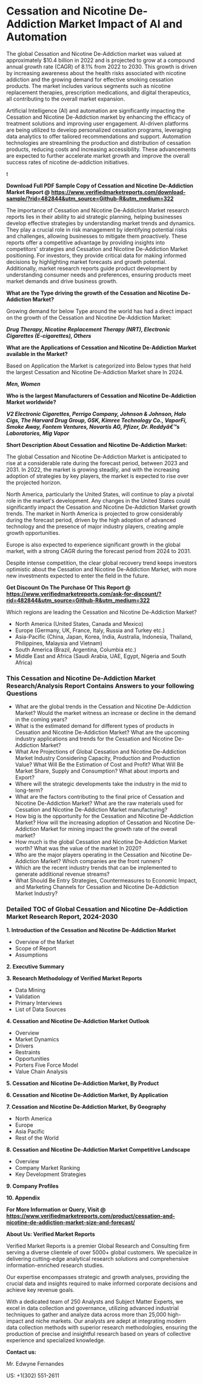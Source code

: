 <meta name="title" content="Global Cessation and Nicotine De-Addiction Market Impact of AI and Automation"><meta name="description" content="The global Cessation and Nicotine De-Addiction market was valued at approximately $10.4 billion in 2022 and is projected to grow at a compound annual growth rate (CAGR"><meta name="title" content="Cessation and Nicotine De-Addiction Market Size, Share, Scope, Trends, Growth, Opportunities, Analysis, Forecast"><h1>Cessation and Nicotine De-Addiction Market Impact of AI and Automation</h1><p>The global Cessation and Nicotine De-Addiction market was valued at approximately $10.4 billion in 2022 and is projected to grow at a compound annual growth rate (CAGR) of 8.1% from 2022 to 2030. This growth is driven by increasing awareness about the health risks associated with nicotine addiction and the growing demand for effective smoking cessation products. The market includes various segments such as nicotine replacement therapies, prescription medications, and digital therapeutics, all contributing to the overall market expansion.</p><p>Artificial Intelligence (AI) and automation are significantly impacting the Cessation and Nicotine De-Addiction market by enhancing the efficacy of treatment solutions and improving user engagement. AI-driven platforms are being utilized to develop personalized cessation programs, leveraging data analytics to offer tailored recommendations and support. Automation technologies are streamlining the production and distribution of cessation products, reducing costs and increasing accessibility. These advancements are expected to further accelerate market growth and improve the overall success rates of nicotine de-addiction initiatives.</p>t</p><p id="" class=""><strong>Download Full PDF Sample Copy of Cessation and Nicotine De-Addiction Market Report @ <a href="https://www.verifiedmarketreports.com/download-sample/?rid=482844&utm_source=Github-R&utm_medium=322" target="_blank">https://www.verifiedmarketreports.com/download-sample/?rid=482844&utm_source=Github-R&utm_medium=322</a></strong></p><p>The importance of&nbsp;Cessation and Nicotine De-Addiction Market research reports lies in their ability to aid strategic planning, helping businesses develop effective strategies by understanding market trends and dynamics. They play a crucial role in risk management by identifying potential risks and challenges, allowing businesses to mitigate them proactively. These reports offer a competitive advantage by providing insights into competitors' strategies and Cessation and Nicotine De-Addiction Market positioning. For investors, they provide critical data for making informed decisions by highlighting market forecasts and growth potential. Additionally, market research reports guide product development by understanding consumer needs and preferences, ensuring products meet market demands and drive business growth.</p><p><strong>What are the&nbsp;Type driving the growth of the Cessation and Nicotine De-Addiction Market?</strong></p><p id="" class="">Growing demand for below Type around the world has had a direct impact on the growth of the Cessation and Nicotine De-Addiction Market:</p><em><strong>Drug Therapy, Nicotine Replacement Therapy (NRT), Electronic Cigarettes (E-cigarettes), Others</strong></em></p><strong>What are the&nbsp;Applications&nbsp;of Cessation and Nicotine De-Addiction Market available in the Market?</strong></p><p id="" class="">Based on Application the Market is categorized into Below types that held the largest Cessation and Nicotine De-Addiction Market share In 2024.</p><em><strong>Men, Women</strong></em></p><strong>Who is the largest Manufacturers of Cessation and Nicotine De-Addiction Market worldwide?</strong></p><p><em><strong>V2 Electronic Cigarettes, Perrigo Company, Johnson & Johnson, Halo Cigs, The Harvard Drug Group, GSK, Kimree Technology Co., VaporFi, Smoke Away, Fontem Ventures, Novartis AG, Pfizer, Dr. Reddyâ€™s Laboratories, Mig Vapor</strong></em></p><p id="" class=""><strong>Short Description About Cessation and Nicotine De-Addiction Market:</strong></p><p>The global Cessation and Nicotine De-Addiction Market is anticipated to rise at a considerable rate during the forecast period, between 2023 and 2031. In 2022, the market is growing steadily, and with the increasing adoption of strategies by key players, the market is expected to rise over the projected horizon.</p><p>North America, particularly the United States, will continue to play a pivotal role in the market's development. Any changes in the United States could significantly impact the Cessation and Nicotine De-Addiction Market growth trends. The market in North America is projected to grow considerably during the forecast period, driven by the high adoption of advanced technology and the presence of major industry players, creating ample growth opportunities.</p><p>Europe is also expected to experience significant growth in the global market, with a strong CAGR during the forecast period from 2024 to 2031.</p><p>Despite intense competition, the clear global recovery trend keeps investors optimistic about the Cessation and Nicotine De-Addiction Market, with more new investments expected to enter the field in the future.</p><p id="" class=""><strong>Get Discount On The Purchase Of This Report @ <a href="https://www.verifiedmarketreports.com/ask-for-discount/?rid=482844&utm_source=Github-R&utm_medium=322" target="_blank">https://www.verifiedmarketreports.com/ask-for-discount/?rid=482844&utm_source=Github-R&utm_medium=322</a></strong></p>Which regions are leading the Cessation and Nicotine De-Addiction Market?</p><ul><li>North America (United States, Canada and Mexico)</li><li>Europe (Germany, UK, France, Italy, Russia and Turkey etc.)</li><li>Asia-Pacific (China, Japan, Korea, India, Australia, Indonesia, Thailand, Philippines, Malaysia and Vietnam)</li><li>South America (Brazil, Argentina, Columbia etc.)</li><li>Middle East and Africa (Saudi Arabia, UAE, Egypt, Nigeria and South Africa)</li></ul><h3 id="" class="">This Cessation and Nicotine De-Addiction Market Research/Analysis Report Contains Answers to your following Questions</h3><ul><li>What are the global trends in the Cessation and Nicotine De-Addiction Market? Would the market witness an increase or decline in the demand in the coming years?</li><li>What is the estimated demand for different types of products in Cessation and Nicotine De-Addiction Market? What are the upcoming industry applications and trends for the Cessation and Nicotine De-Addiction Market?</li><li>What Are Projections of Global Cessation and Nicotine De-Addiction Market Industry Considering Capacity, Production and Production Value? What Will Be the Estimation of Cost and Profit? What Will Be Market Share, Supply and Consumption? What about imports and Export?</li><li>Where will the strategic developments take the industry in the mid to long-term?</li><li>What are the factors contributing to the final price of Cessation and Nicotine De-Addiction Market? What are the raw materials used for Cessation and Nicotine De-Addiction Market manufacturing?</li><li>How big is the opportunity for the Cessation and Nicotine De-Addiction Market? How will the increasing adoption of Cessation and Nicotine De-Addiction Market for mining impact the growth rate of the overall market?</li><li>How much is the global Cessation and Nicotine De-Addiction Market worth? What was the value of the market In 2020?</li><li>Who are the major players operating in the Cessation and Nicotine De-Addiction Market? Which companies are the front runners?</li><li>Which are the recent industry trends that can be implemented to generate additional revenue streams?</li><li>What Should Be Entry Strategies, Countermeasures to Economic Impact, and Marketing Channels for Cessation and Nicotine De-Addiction Market Industry?</li></ul><h3 id="" class="">Detailed TOC of Global Cessation and Nicotine De-Addiction Market Research Report, 2024-2030</h3><p id="" class=""><strong>1. Introduction of the Cessation and Nicotine De-Addiction Market</strong></p><ul><li>Overview of the Market</li><li>Scope of Report</li><li>Assumptions</li></ul><p id="" class=""><strong>2. Executive Summary</strong></p><p id="" class=""><strong>3. Research Methodology of Verified Market Reports</strong></p><ul><li>Data Mining</li><li>Validation</li><li>Primary Interviews</li><li>List of Data Sources</li></ul><p id="" class=""><strong>4. Cessation and Nicotine De-Addiction Market Outlook</strong></p><ul><li>Overview</li><li>Market Dynamics</li><li>Drivers</li><li>Restraints</li><li>Opportunities</li><li>Porters Five Force Model</li><li>Value Chain Analysis</li></ul><p id="" class=""><strong>5. Cessation and Nicotine De-Addiction Market, By Product</strong></p><p id="" class=""><strong>6. Cessation and Nicotine De-Addiction Market, By Application</strong></p><p id="" class=""><strong>7. Cessation and Nicotine De-Addiction Market, By Geography</strong></p><ul><li>North America</li><li>Europe</li><li>Asia Pacific</li><li>Rest of the World</li></ul><p id="" class=""><strong>8. Cessation and Nicotine De-Addiction Market Competitive Landscape</strong></p><ul><li>Overview</li><li>Company Market Ranking</li><li>Key Development Strategies</li></ul><p id="" class=""><strong>9. Company Profiles</strong></p><p id="" class=""><strong>10. Appendix</strong></p><p id="" class=""><strong>For More Information or Query, Visit @ <a href="https://www.verifiedmarketreports.com/product/cessation-and-nicotine-de-addiction-market-size-and-forecast/" target="_blank">https://www.verifiedmarketreports.com/product/cessation-and-nicotine-de-addiction-market-size-and-forecast/</a></strong></p><p id="" class=""><strong>About Us: Verified Market Reports</strong></p><p id="" class="">Verified Market Reports is a premier Global Research and Consulting firm serving a diverse clientele of over 5000+ global customers. We specialize in delivering cutting-edge analytical research solutions and comprehensive information-enriched research studies.</p><p id="" class="">Our expertise encompasses strategic and growth analyses, providing the crucial data and insights required to make informed corporate decisions and achieve key revenue goals.</p><p id="" class="">With a dedicated team of 250 Analysts and Subject Matter Experts, we excel in data collection and governance, utilizing advanced industrial techniques to gather and analyze data across more than 25,000 high-impact and niche markets. Our analysts are adept at integrating modern data collection methods with superior research methodologies, ensuring the production of precise and insightful research based on years of collective experience and specialized knowledge.</p><p id="" class=""><strong>Contact us:</strong></p><p id="" class="">Mr. Edwyne Fernandes</p><p id="" class="">US: +1(302) 551-2611</p>